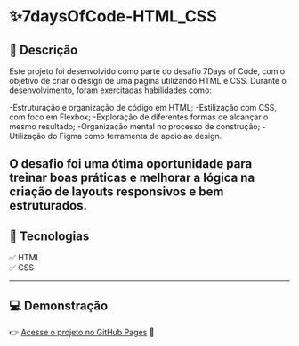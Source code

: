 # ✨7daysOfCode-HTML_CSS

## 📖 Descrição
Este projeto foi desenvolvido como parte do desafio 7Days of Code, com o objetivo de criar o design de uma página utilizando HTML e CSS.
Durante o desenvolvimento, foram exercitadas habilidades como:

-Estruturação e organização de código em HTML;
-Estilização com CSS, com foco em Flexbox;
-Exploração de diferentes formas de alcançar o mesmo resultado;
-Organização mental no processo de construção;
-Utilização do Figma como ferramenta de apoio ao design.

O desafio foi uma ótima oportunidade para treinar boas práticas e melhorar a lógica na criação de layouts responsivos e bem estruturados.
---

## 🚀 Tecnologias  
✅ HTML  
✅ CSS  

---

## 💻 Demonstração  

👉 [Acesse o projeto no GitHub Pages](https://seu-usuario.github.io/nome-do-repositorio/) 🚀
